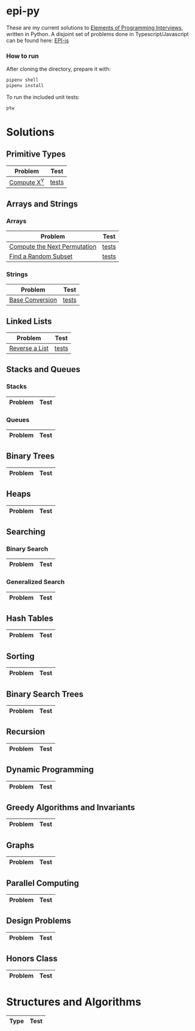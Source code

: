 # epi-py

These are my current solutions to [Elements of Programming Interviews][1], written in Python.
A disjoint set of problems done in Typescript/Javascript can be found here: [EPI-js][2]

### How to run

After cloning the directory, prepare it with:

```bash
pipenv shell
pipenv install
```

To run the included unit tests:

```bash
ptw
```

# Solutions

## Primitive Types

| Problem                    |    Test    |
| -------------------------- | :--------: |
| [Compute X<sup>Y</sup>][3] | [tests][4] |

## Arrays and Strings

### Arrays

| Problem                           |    Test     |
| --------------------------------- | :---------: |
| [Compute the Next Permutation][9] | [tests][10] |
| [Find a Random Subset][5]         | [tests][6]  |

### Strings

| Problem              |    Test    |
| -------------------- | :--------: |
| [Base Conversion][7] | [tests][8] |


## Linked Lists

| Problem              |    Test     |
| -------------------- | :---------: |
| [Reverse a List][11] | [tests][12] |

## Stacks and Queues

### Stacks

| Problem | Test  |
| ------- | :---: |

### Queues

| Problem | Test  |
| ------- | :---: |


## Binary Trees

| Problem | Test  |
| ------- | :---: |

## Heaps

| Problem | Test  |
| ------- | :---: |
## Searching

### Binary Search

| Problem | Test  |
| ------- | :---: |

### Generalized Search

| Problem | Test  |
| ------- | :---: |


## Hash Tables

| Problem | Test  |
| ------- | :---: |

## Sorting

| Problem | Test  |
| ------- | :---: |

## Binary Search Trees

| Problem | Test  |
| ------- | :---: |

## Recursion

| Problem | Test  |
| ------- | :---: |


## Dynamic Programming

| Problem | Test  |
| ------- | :---: |

## Greedy Algorithms and Invariants

| Problem | Test  |
| ------- | :---: |


## Graphs

| Problem | Test  |
| ------- | :---: |

## Parallel Computing

| Problem | Test  |
| ------- | :---: |


## Design Problems

| Problem | Test  |
| ------- | :---: |


## Honors Class

| Problem | Test  |
| ------- | :---: |


# Structures and Algorithms

| Type | Test  |
| ---- | :---: |

[1]: http://elementsofprogramminginterviews.com
[2]: https://github.com/Nigelmnz/epi-py
[3]: src/ch04_ptypes/p04_07.py
[4]: src/ch04_ptypes/tests/test_p04_07.py
[5]: src/ch04_arrays/p05_12.py
[6]: src/ch04_arrays/tests/test_p05_12.py
[7]: src/ch04_strings/p06_02.py
[8]: src/ch04_strings/tests/test_p06_02.py
[9]: src/ch04_arrays/p05_11.py
[10]: src/ch04_arrays/tests/test_p05_11.py
[11]: src/ch07_linkedlists/p07_02.py
[12]: src/ch07_linkedlists/tests/test_p07_02.py